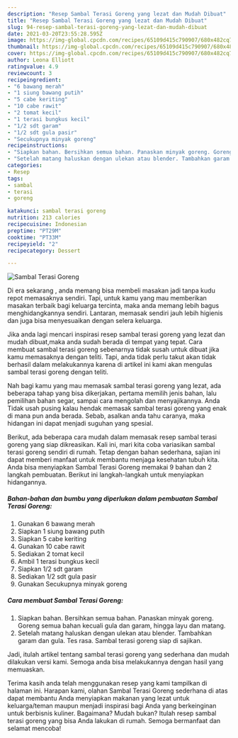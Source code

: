 ```yaml
---
description: "Resep Sambal Terasi Goreng yang lezat dan Mudah Dibuat"
title: "Resep Sambal Terasi Goreng yang lezat dan Mudah Dibuat"
slug: 94-resep-sambal-terasi-goreng-yang-lezat-dan-mudah-dibuat
date: 2021-03-20T23:55:28.595Z
image: https://img-global.cpcdn.com/recipes/65109d415c790907/680x482cq70/sambal-terasi-goreng-foto-resep-utama.jpg
thumbnail: https://img-global.cpcdn.com/recipes/65109d415c790907/680x482cq70/sambal-terasi-goreng-foto-resep-utama.jpg
cover: https://img-global.cpcdn.com/recipes/65109d415c790907/680x482cq70/sambal-terasi-goreng-foto-resep-utama.jpg
author: Leona Elliott
ratingvalue: 4.9
reviewcount: 3
recipeingredient:
- "6 bawang merah"
- "1 siung bawang putih"
- "5 cabe keriting"
- "10 cabe rawit"
- "2 tomat kecil"
- "1 terasi bungkus kecil"
- "1/2 sdt garam"
- "1/2 sdt gula pasir"
- "Secukupnya minyak goreng"
recipeinstructions:
- "Siapkan bahan. Bersihkan semua bahan. Panaskan minyak goreng. Goreng semua bahan kecuali gula dan garam, hingga layu dan matang."
- "Setelah matang haluskan dengan ulekan atau blender. Tambahkan garam dan gula. Tes rasa. Sambal terasi goreng siap di sajikan."
categories:
- Resep
tags:
- sambal
- terasi
- goreng

katakunci: sambal terasi goreng 
nutrition: 213 calories
recipecuisine: Indonesian
preptime: "PT29M"
cooktime: "PT33M"
recipeyield: "2"
recipecategory: Dessert

---
```



![Sambal Terasi Goreng](https://img-global.cpcdn.com/recipes/65109d415c790907/680x482cq70/sambal-terasi-goreng-foto-resep-utama.jpg)

Di era  sekarang , anda memang bisa membeli masakan jadi tanpa kudu repot memasaknya sendiri. Tapi, untuk kamu yang mau memberikan masakan terbaik bagi keluarga tercinta, maka anda memang lebih bagus menghidangkannya sendiri. Lantaran, memasak sendiri jauh lebih higienis dan juga bisa menyesuaikan dengan selera keluarga.

Jika anda lagi mencari inspirasi resep sambal terasi goreng yang lezat dan mudah dibuat,maka anda sudah berada di tempat yang tepat. Cara membuat sambal terasi goreng  sebenarnya tidak susah untuk dibuat jika kamu memasaknya dengan teliti. Tapi, anda tidak perlu takut akan tidak berhasil dalam melakukannya 
karena di artikel ini kami akan mengulas sambal terasi goreng dengan teliti.  



Nah bagi kamu yang mau memasak sambal terasi goreng yang lezat, ada beberapa tahap yang bisa dikerjakan, pertama memilih jenis bahan, lalu pemilihan bahan segar, sampai cara mengolah dan menyajikannya. Anda Tidak usah pusing kalau hendak memasak sambal terasi goreng yang enak di mana pun anda berada. Sebab, asalkan anda  tahu caranya, maka hidangan ini dapat menjadi suguhan yang spesial.

Berikut, ada beberapa cara mudah dalam memasak resep sambal terasi goreng yang siap dikreasikan. Kali ini, mari kita coba variasikan sambal terasi goreng sendiri di rumah. Tetap dengan bahan sederhana, sajian ini dapat memberi manfaat untuk membantu menjaga kesehatan tubuh kita. Anda bisa menyiapkan Sambal Terasi Goreng memakai 9 bahan dan 2 langkah pembuatan. Berikut ini langkah-langkah untuk menyiapkan hidangannya.

<!--inarticleads1-->

##### Bahan-bahan dan bumbu yang diperlukan dalam pembuatan Sambal Terasi Goreng:

1. Gunakan 6 bawang merah
1. Siapkan 1 siung bawang putih
1. Siapkan 5 cabe keriting
1. Gunakan 10 cabe rawit
1. Sediakan 2 tomat kecil
1. Ambil 1 terasi bungkus kecil
1. Siapkan 1/2 sdt garam
1. Sediakan 1/2 sdt gula pasir
1. Gunakan Secukupnya minyak goreng




<!--inarticleads2-->

##### Cara membuat Sambal Terasi Goreng:

1. Siapkan bahan. Bersihkan semua bahan. Panaskan minyak goreng. Goreng semua bahan kecuali gula dan garam, hingga layu dan matang.
1. Setelah matang haluskan dengan ulekan atau blender. Tambahkan garam dan gula. Tes rasa. Sambal terasi goreng siap di sajikan.




Jadi, itulah artikel tentang  sambal terasi goreng  yang sederhana dan mudah dilakukan versi kami. Semoga anda bisa melakukannya dengan hasil yang memuaskan. 

Terima kasih anda telah menggunakan resep yang kami tampilkan di halaman ini. Harapan kami, olahan  Sambal Terasi Goreng sederhana di atas dapat membantu Anda menyiapkan makanan yang lezat untuk keluarga/teman maupun menjadi inspirasi bagi Anda yang berkeinginan untuk berbisnis kuliner. Bagaimana? Mudah bukan? Itulah resep sambal terasi goreng yang bisa Anda lakukan di rumah. Semoga bermanfaat dan selamat mencoba!

